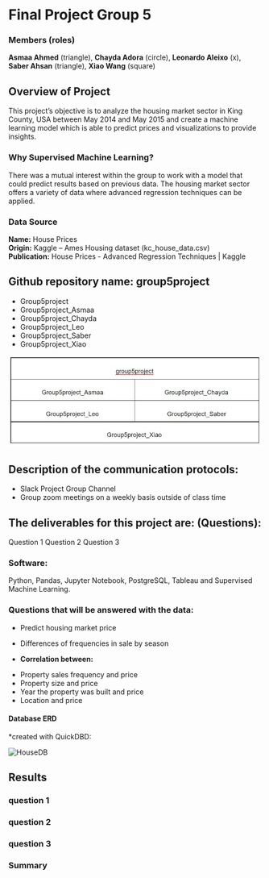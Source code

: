 
# Final Project Group 5
 ### Members (roles)
**Asmaa Ahmed** (triangle),
**Chayda Adora** (circle),
**Leonardo Aleixo** (x),
**Saber Ahsan** (triangle),
**Xiao Wang** (square)
 
 ## Overview of Project
This project’s objective is to analyze the housing market sector in King County, USA between May 2014 and May 2015 and create a machine learning model which is able to predict prices and visualizations to provide insights.
 
 ### Why Supervised Machine Learning?
There was a mutual interest within the group to work with a model that could predict results based on previous data. The housing market sector offers a variety of data where advanced regression techniques can be applied.
 
### Data Source
**Name:** House Prices  
**Origin:** Kaggle – Ames Housing dataset (kc_house_data.csv)  
**Publication:** House Prices - Advanced Regression Techniques | Kaggle  
 

## Github repository name: group5project
* Group5project
* Group5project_Asmaa
* Group5project_Chayda
* Group5project_Leo
* Group5project_Saber
* Group5project_Xiao

![name-of-you-image](https://github.com/SeanW029/group5project/blob/Asmaa/group5project%20github.JPG)

  
 ## Description of the communication protocols:
* Slack Project Group Channel
* Group zoom meetings on a weekly basis outside of class time

## The deliverables for this project are: (Questions):
Question 1
Question 2 
Question 3

### Software:
Python, Pandas, Jupyter Notebook, PostgreSQL, Tableau and Supervised Machine Learning.

### Questions that will be answered with the data:
* Predict housing market price 
* Differences of frequencies in sale by season

* **Correlation between:**
- Property sales frequency and price
- Property size and price 
- Year the property was built and price
- Location and price

#### Database ERD
*created with QuickDBD:  

<img width="700" alt="HouseDB" src="https://user-images.githubusercontent.com/74624855/140617928-8aa42ef1-ea51-4219-99d0-5f1d4ba4158e.png">

## Results
### question 1
### question 2
### question 3
### Summary
